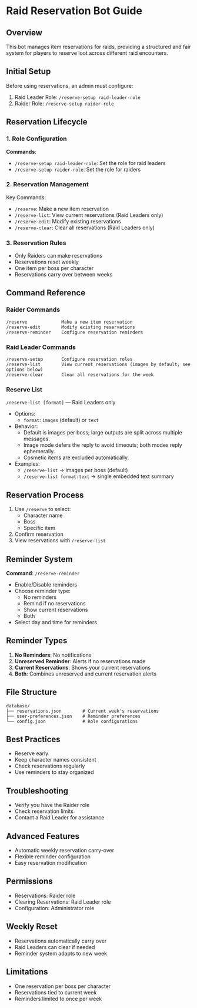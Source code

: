 # Raid Reservation Bot Guide

## Overview
This bot manages item reservations for raids, providing a structured and fair system for players to reserve loot across different raid encounters.

## Initial Setup
Before using reservations, an admin must configure:
1. Raid Leader Role: `/reserve-setup raid-leader-role`
2. Raider Role: `/reserve-setup raider-role`

## Reservation Lifecycle

### 1. Role Configuration
**Commands**:
- `/reserve-setup raid-leader-role`: Set the role for raid leaders
- `/reserve-setup raider-role`: Set the role for raiders

### 2. Reservation Management
Key Commands:
- `/reserve`: Make a new item reservation
- `/reserve-list`: View current reservations (Raid Leaders only)
- `/reserve-edit`: Modify existing reservations
- `/reserve-clear`: Clear all reservations (Raid Leaders only)

### 3. Reservation Rules
- Only Raiders can make reservations
- Reservations reset weekly
- One item per boss per character
- Reservations carry over between weeks

## Command Reference

### Raider Commands
```
/reserve             Make a new item reservation
/reserve-edit        Modify existing reservations
/reserve-reminder    Configure reservation reminders
```

### Raid Leader Commands
```
/reserve-setup       Configure reservation roles
/reserve-list        View current reservations (images by default; see options below)
/reserve-clear       Clear all reservations for the week
```

### Reserve List
`/reserve-list [format]` — Raid Leaders only

- Options:
  * `format`: `images` (default) or `text`
- Behavior:
  * Default is images per boss; large outputs are split across multiple messages.
  * Image mode defers the reply to avoid timeouts; both modes reply ephemerally.
  * Cosmetic items are excluded automatically.
- Examples:
  * `/reserve-list` → images per boss (default)
  * `/reserve-list format:text` → single embedded text summary

## Reservation Process
1. Use `/reserve` to select:
   - Character name
   - Boss
   - Specific item
2. Confirm reservation
3. View reservations with `/reserve-list`

## Reminder System
**Command**: `/reserve-reminder`
- Enable/Disable reminders
- Choose reminder type:
  * No reminders
  * Remind if no reservations
  * Show current reservations
  * Both
- Select day and time for reminders

## Reminder Types
1. **No Reminders**: No notifications
2. **Unreserved Reminder**: Alerts if no reservations made
3. **Current Reservations**: Shows your current reservations
4. **Both**: Combines unreserved and current reservation alerts

## File Structure
```
database/
├── reservations.json        # Current week's reservations
├── user-preferences.json    # Reminder preferences
└── config.json              # Role configurations
```

## Best Practices
- Reserve early
- Keep character names consistent
- Check reservations regularly
- Use reminders to stay organized

## Troubleshooting
- Verify you have the Raider role
- Check reservation limits
- Contact a Raid Leader for assistance

## Advanced Features
- Automatic weekly reservation carry-over
- Flexible reminder configuration
- Easy reservation modification

## Permissions
- Reservations: Raider role
- Clearing Reservations: Raid Leader role
- Configuration: Administrator role

## Weekly Reset
- Reservations automatically carry over
- Raid Leaders can clear if needed
- Reminder system adapts to new week

## Limitations
- One reservation per boss per character
- Reservations tied to current week
- Reminders limited to once per week
